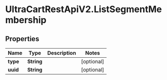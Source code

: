 # UltraCartRestApiV2.ListSegmentMembership

## Properties
Name | Type | Description | Notes
------------ | ------------- | ------------- | -------------
**type** | **String** |  | [optional] 
**uuid** | **String** |  | [optional] 


